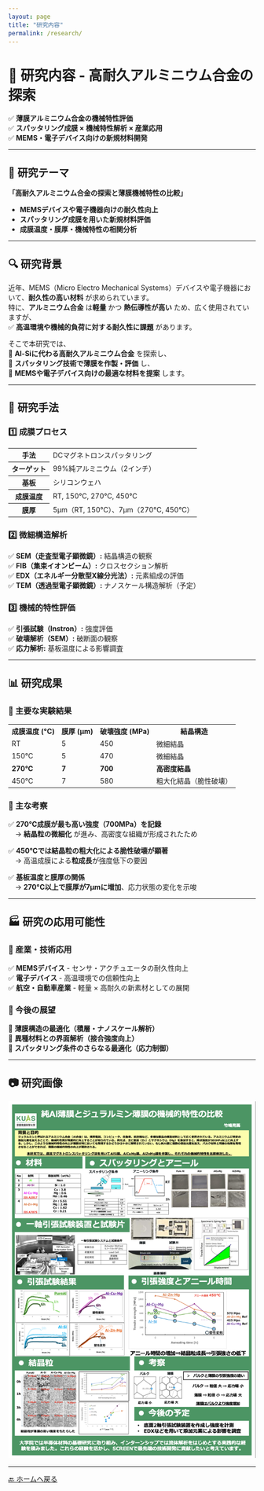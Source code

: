 ```yaml
---
layout: page
title: "研究内容"
permalink: /research/
---
```


# 🔬 **研究内容 - 高耐久アルミニウム合金の探索**

✅ **薄膜アルミニウム合金の機械特性評価**  
✅ **スパッタリング成膜 × 機械特性解析 × 産業応用**  
✅ **MEMS・電子デバイス向けの新規材料開発**

---

## 📌 **研究テーマ**
**「高耐久アルミニウム合金の探索と薄膜機械特性の比較」**  
- **MEMSデバイスや電子機器向けの耐久性向上**
- **スパッタリング成膜を用いた新規材料評価**
- **成膜温度・膜厚・機械特性の相関分析**

---

## 🔍 **研究背景**
近年、MEMS（Micro Electro Mechanical Systems）デバイスや電子機器において、**耐久性の高い材料** が求められています。  
特に、**アルミニウム合金** は**軽量** かつ **熱伝導性が高い** ため、広く使用されていますが、  
✅ **高温環境や機械的負荷に対する耐久性に課題** があります。  

そこで本研究では、  
📌 **Al-Siに代わる高耐久アルミニウム合金** を探索し、  
📌 **スパッタリング技術で薄膜を作製・評価** し、  
📌 **MEMSや電子デバイス向けの最適な材料を提案** します。

---

## 🔬 研究手法

### 1️⃣ 成膜プロセス
<table>
  <tr>
    <th>手法</th>
    <td>DCマグネトロンスパッタリング</td>
  </tr>
  <tr>
    <th>ターゲット</th>
    <td>99%純アルミニウム（2インチ）</td>
  </tr>
  <tr>
    <th>基板</th>
    <td>シリコンウェハ</td>
  </tr>
  <tr>
    <th>成膜温度</th>
    <td>RT, 150°C, 270°C, 450°C</td>
  </tr>
  <tr>
    <th>膜厚</th>
    <td>5μm（RT, 150°C）、7μm（270°C, 450°C）</td>
  </tr>
</table>


### **2️⃣ 微細構造解析**
✅ **SEM（走査型電子顕微鏡）:** 結晶構造の観察  
✅ **FIB（集束イオンビーム）:** クロスセクション解析  
✅ **EDX（エネルギー分散型X線分光法）:** 元素組成の評価  
✅ **TEM（透過型電子顕微鏡）:** ナノスケール構造解析（予定）

### **3️⃣ 機械的特性評価**
✅ **引張試験（Instron）:** 強度評価  
✅ **破壊解析（SEM）:** 破断面の観察  
✅ **応力解析:** 基板温度による影響調査  

---

## 📊 研究成果

### 🔬 主要な実験結果

<table>
  <tr>
    <th>成膜温度 (°C)</th>
    <th>膜厚 (μm)</th>
    <th>破壊強度 (MPa)</th>
    <th>結晶構造</th>
  </tr>
  <tr>
    <td>RT</td>
    <td>5</td>
    <td>450</td>
    <td>微細結晶</td>
  </tr>
  <tr>
    <td>150°C</td>
    <td>5</td>
    <td>470</td>
    <td>微細結晶</td>
  </tr>
  <tr>
    <td><strong>270°C</strong></td>
    <td><strong>7</strong></td>
    <td><strong>700</strong></td>
    <td><strong>高密度結晶</strong></td>
  </tr>
  <tr>
    <td>450°C</td>
    <td>7</td>
    <td>580</td>
    <td>粗大化結晶（脆性破壊）</td>
  </tr>
</table>


### **🔹 主な考察**
✅ **270°C成膜が最も高い強度（700MPa）を記録**  
　→ **結晶粒の微細化** が進み、高密度な組織が形成されたため  

✅ **450°Cでは結晶粒の粗大化による脆性破壊が顕著**  
　→ 高温成膜による**粒成長**が強度低下の要因  

✅ **基板温度と膜厚の関係**  
　→ **270°C以上で膜厚が7μmに増加**、応力状態の変化を示唆  

---

## 🏭 **研究の応用可能性**
### **📌 産業・技術応用**
✅ **MEMSデバイス** - センサ・アクチュエータの耐久性向上  
✅ **電子デバイス** - 高温環境での信頼性向上  
✅ **航空・自動車産業** - 軽量 × 高耐久の新素材としての展開  

### **🎯 今後の展望**
📌 **薄膜構造の最適化（積層・ナノスケール解析）**  
📌 **異種材料との界面解析（接合強度向上）**  
📌 **スパッタリング条件のさらなる最適化（応力制御）**

---

## 📷 研究画像
<div class="research-image-container">
  <img src="/assets/images/research.jpg" alt="研究成果">
</div>

---

[🔙 ホームへ戻る](/)
